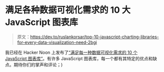 # 满足各种数据可视化需求的 10 大 JavaScript 图表库

> 原文：<https://dev.to/ruslankorsar/top-10-javascript-charting-libraries-for-every-data-visualization-need-2bgi>

我已经在 Hacker Noon 上发布了[“满足每一种数据可视化需求的 10 个 JavaScript 图表库”](https://hackernoon.com/10-javascript-charting-libraries-data-visualization-b77523d23372)。有许多 JavaScript 图表库，每一个都有其特定的优点和缺点。期待你们的掌声和评论；)